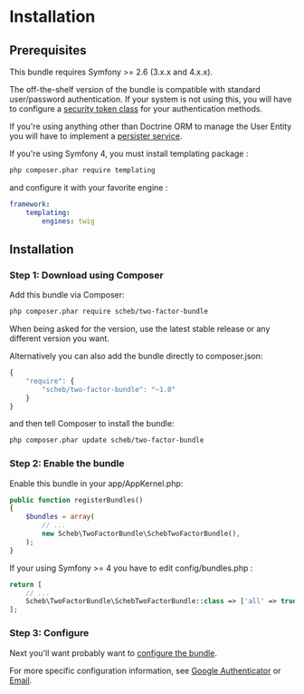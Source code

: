 Installation
============

## Prerequisites

This bundle requires Symfony >= 2.6 (3.x.x and 4.x.x).

The off-the-shelf version of the bundle is compatible with standard user/password authentication. If your system is not using this, you will have to configure a [security token class](configuration.md) for your authentication methods.

If you're using anything other than Doctrine ORM to manage the User Entity you will have to implement a [persister service](persister.md).

If you're using Symfony 4, you must install templating package :

```bash
php composer.phar require templating
```

and configure it with your favorite engine : 

```yaml
framework:
    templating:
        engines: twig
```

## Installation

### Step 1: Download using Composer

Add this bundle via Composer:

```bash
php composer.phar require scheb/two-factor-bundle
```

When being asked for the version, use the latest stable release or any different version you want.

Alternatively you can also add the bundle directly to composer.json:

```js
{
    "require": {
        "scheb/two-factor-bundle": "~1.0"
    }
}
```

and then tell Composer to install the bundle:

```bash
php composer.phar update scheb/two-factor-bundle
```

### Step 2: Enable the bundle

Enable this bundle in your app/AppKernel.php:

```php
public function registerBundles()
{
    $bundles = array(
        // ...
        new Scheb\TwoFactorBundle\SchebTwoFactorBundle(),
    );
}
```

If your using Symfony >= 4 you have to edit config/bundles.php :

```php
return [
	// ...
    Scheb\TwoFactorBundle\SchebTwoFactorBundle::class => ['all' => true],
];

```


### Step 3: Configure

Next you'll want probably want to [configure the bundle](configuration.md).

For more specific configuration information, see [Google Authenticator](google.md) or [Email](email.md).
